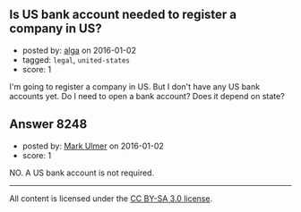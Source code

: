 ## Is US bank account needed to register a company in US?

- posted by: [alga](https://stackexchange.com/users/59866/alga) on 2016-01-02
- tagged: `legal`, `united-states`
- score: 1

I'm going to register a company in US. But I don't have any US bank accounts yet. 
Do I need to open a bank account? Does it depend on state?


## Answer 8248

- posted by: [Mark Ulmer](https://stackexchange.com/users/7561072/mark-ulmer) on 2016-01-02
- score: 1

NO. A US bank account is not required.



---

All content is licensed under the [CC BY-SA 3.0 license](https://creativecommons.org/licenses/by-sa/3.0/).
